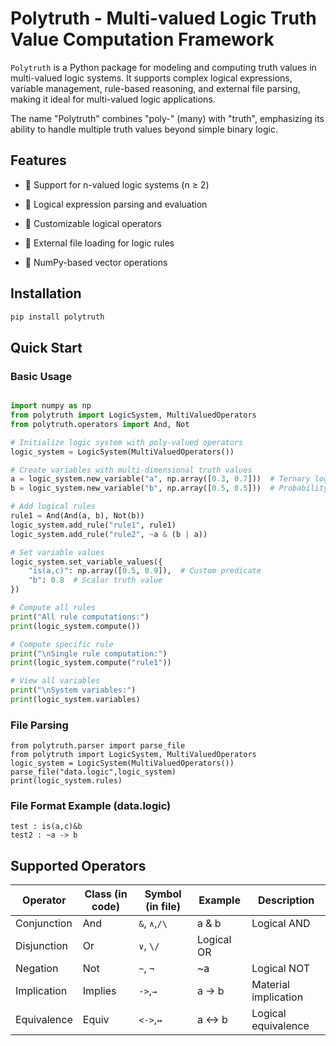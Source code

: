 # Polytruth - Multi-valued Logic Truth Value Computation Framework

`Polytruth` is a Python package for modeling and computing truth values in multi-valued logic systems. It supports complex logical expressions, variable management, rule-based reasoning, and external file parsing, making it ideal for  multi-valued logic applications. 

The name "Polytruth" combines "poly-" (many) with "truth", emphasizing its ability to handle multiple truth values beyond simple binary logic.

## Features
- 🧠 Support for n-valued logic systems (n ≥ 2)

- 📝 Logical expression parsing and evaluation

- 🔧 Customizable logical operators


- 📁 External file loading for logic rules

- 🚀 NumPy-based vector operations

## Installation
```bash
pip install polytruth
```

## Quick Start
### Basic Usage
```python

import numpy as np
from polytruth import LogicSystem, MultiValuedOperators
from polytruth.operators import And, Not

# Initialize logic system with poly-valued operators
logic_system = LogicSystem(MultiValuedOperators())

# Create variables with multi-dimensional truth values
a = logic_system.new_variable("a", np.array([0.3, 0.7]))  # Ternary logic example
b = logic_system.new_variable("b", np.array([0.5, 0.5]))  # Probability distribution

# Add logical rules
rule1 = And(And(a, b), Not(b))
logic_system.add_rule("rule1", rule1)
logic_system.add_rule("rule2", ~a & (b | a))

# Set variable values
logic_system.set_variable_values({
    "is(a,c)": np.array([0.5, 0.9]),  # Custom predicate
    "b": 0.8  # Scalar truth value
})

# Compute all rules
print("All rule computations:")
print(logic_system.compute())

# Compute specific rule
print("\nSingle rule computation:")
print(logic_system.compute("rule1"))

# View all variables
print("\nSystem variables:")
print(logic_system.variables)
```
### File Parsing

```
from polytruth.parser import parse_file
from polytruth import LogicSystem, MultiValuedOperators
logic_system = LogicSystem(MultiValuedOperators())
parse_file("data.logic",logic_system)
print(logic_system.rules)
```
### File Format Example (data.logic)
```
test : is(a,c)&b
test2 : ~a -> b
```
## Supported Operators

|Operator|Class (in code)|Symbol (in file)|Example|Description|
|--|--|--|--|--|
|Conjunction|And|`&`, `∧`,`/\` |a & b|Logical AND|
|Disjunction|Or|`∨`, `\/`|Logical OR|
|Negation|Not|`~`, `¬`|~a|Logical NOT|
|Implication|Implies|`->`,`→`|a -> b|Material implication|
|Equivalence|Equiv|`<->`,`↔`|a <-> b|Logical equivalence|

